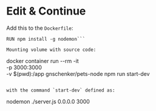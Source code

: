 # Edit & Continue

Add this to the `Dockerfile`:

```
RUN npm install -g nodemon```

Mounting volume with source code:

```
docker container run --rm -it \
    -p 3000:3000 \
    -v $(pwd):/app
    gnschenker/pets-node npm run start-dev
```

with the command `start-dev` defined as:

```
nodemon ./server.js 0.0.0.0 3000
```
